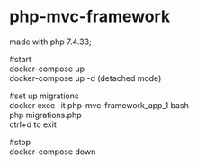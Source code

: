 # php-mvc-framework
made with php 7.4.33;

#start\
docker-compose up\
docker-compose up -d (detached mode)

#set up migrations\
docker exec -it php-mvc-framework_app_1 bash\
php migrations.php\
ctrl+d to exit

#stop\
docker-compose down
